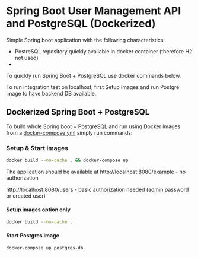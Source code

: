 # Spring Boot User Management API and PostgreSQL (Dockerized)

Simple Spring boot application with the following characteristics:
 - PostreSQL repository quickly available in docker container (therefore H2 not used)
 - 

To quickly run Spring Boot + PostgreSQL use docker commands below.

To run integration test on localhost, first Setup images and run Postgre image to have backend DB available.

## Dockerized Spring Boot + PostgreSQL

To build whole Spring boot + PostgreSQL and run using Docker images from a [docker-compose.yml](docker-compose.yml) simply run commands:

### Setup & Start images
``` bash
docker build --no-cache . && docker-compose up
```

The application should be available at
http://localhost:8080/example - no authorization

http://localhost:8080/users - basic authorization needed (admin:password or created user)

#### Setup images option only
``` bash
docker build --no-cache .
```

#### Start Postgres image
``` bash
docker-compose up postgres-db
```